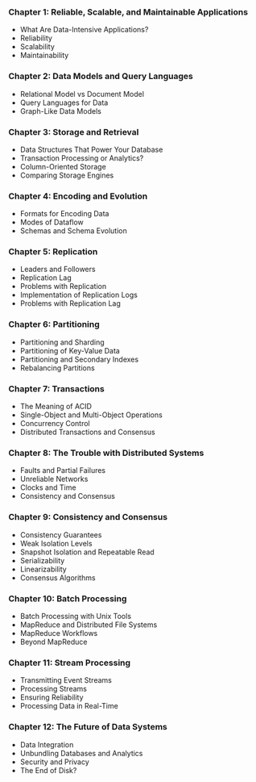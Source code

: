### Chapter 1: Reliable, Scalable, and Maintainable Applications
- What Are Data-Intensive Applications?
- Reliability
- Scalability
- Maintainability

### Chapter 2: Data Models and Query Languages
- Relational Model vs Document Model
- Query Languages for Data
- Graph-Like Data Models

### Chapter 3: Storage and Retrieval
- Data Structures That Power Your Database
- Transaction Processing or Analytics?
- Column-Oriented Storage
- Comparing Storage Engines

### Chapter 4: Encoding and Evolution
- Formats for Encoding Data
- Modes of Dataflow
- Schemas and Schema Evolution

### Chapter 5: Replication
- Leaders and Followers
- Replication Lag
- Problems with Replication
- Implementation of Replication Logs
- Problems with Replication Lag

### Chapter 6: Partitioning
- Partitioning and Sharding
- Partitioning of Key-Value Data
- Partitioning and Secondary Indexes
- Rebalancing Partitions

### Chapter 7: Transactions
- The Meaning of ACID
- Single-Object and Multi-Object Operations
- Concurrency Control
- Distributed Transactions and Consensus

### Chapter 8: The Trouble with Distributed Systems
- Faults and Partial Failures
- Unreliable Networks
- Clocks and Time
- Consistency and Consensus

### Chapter 9: Consistency and Consensus
- Consistency Guarantees
- Weak Isolation Levels
- Snapshot Isolation and Repeatable Read
- Serializability
- Linearizability
- Consensus Algorithms

### Chapter 10: Batch Processing
- Batch Processing with Unix Tools
- MapReduce and Distributed File Systems
- MapReduce Workflows
- Beyond MapReduce

### Chapter 11: Stream Processing
- Transmitting Event Streams
- Processing Streams
- Ensuring Reliability
- Processing Data in Real-Time

### Chapter 12: The Future of Data Systems
- Data Integration
- Unbundling Databases and Analytics
- Security and Privacy
- The End of Disk?
